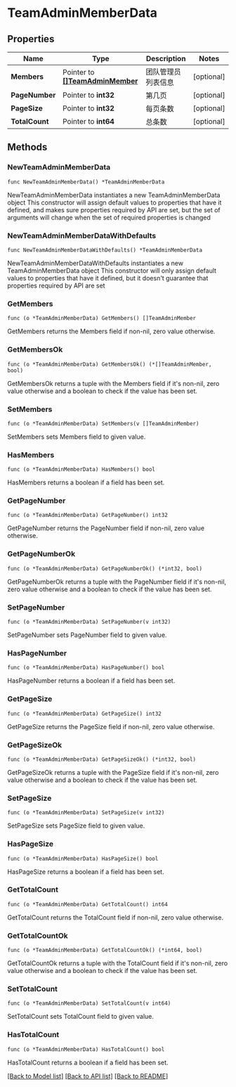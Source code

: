 # TeamAdminMemberData

## Properties

Name | Type | Description | Notes
------------ | ------------- | ------------- | -------------
**Members** | Pointer to [**[]TeamAdminMember**](TeamAdminMember.md) | 团队管理员列表信息 | [optional] 
**PageNumber** | Pointer to **int32** | 第几页 | [optional] 
**PageSize** | Pointer to **int32** | 每页条数 | [optional] 
**TotalCount** | Pointer to **int64** | 总条数 | [optional] 

## Methods

### NewTeamAdminMemberData

`func NewTeamAdminMemberData() *TeamAdminMemberData`

NewTeamAdminMemberData instantiates a new TeamAdminMemberData object
This constructor will assign default values to properties that have it defined,
and makes sure properties required by API are set, but the set of arguments
will change when the set of required properties is changed

### NewTeamAdminMemberDataWithDefaults

`func NewTeamAdminMemberDataWithDefaults() *TeamAdminMemberData`

NewTeamAdminMemberDataWithDefaults instantiates a new TeamAdminMemberData object
This constructor will only assign default values to properties that have it defined,
but it doesn't guarantee that properties required by API are set

### GetMembers

`func (o *TeamAdminMemberData) GetMembers() []TeamAdminMember`

GetMembers returns the Members field if non-nil, zero value otherwise.

### GetMembersOk

`func (o *TeamAdminMemberData) GetMembersOk() (*[]TeamAdminMember, bool)`

GetMembersOk returns a tuple with the Members field if it's non-nil, zero value otherwise
and a boolean to check if the value has been set.

### SetMembers

`func (o *TeamAdminMemberData) SetMembers(v []TeamAdminMember)`

SetMembers sets Members field to given value.

### HasMembers

`func (o *TeamAdminMemberData) HasMembers() bool`

HasMembers returns a boolean if a field has been set.

### GetPageNumber

`func (o *TeamAdminMemberData) GetPageNumber() int32`

GetPageNumber returns the PageNumber field if non-nil, zero value otherwise.

### GetPageNumberOk

`func (o *TeamAdminMemberData) GetPageNumberOk() (*int32, bool)`

GetPageNumberOk returns a tuple with the PageNumber field if it's non-nil, zero value otherwise
and a boolean to check if the value has been set.

### SetPageNumber

`func (o *TeamAdminMemberData) SetPageNumber(v int32)`

SetPageNumber sets PageNumber field to given value.

### HasPageNumber

`func (o *TeamAdminMemberData) HasPageNumber() bool`

HasPageNumber returns a boolean if a field has been set.

### GetPageSize

`func (o *TeamAdminMemberData) GetPageSize() int32`

GetPageSize returns the PageSize field if non-nil, zero value otherwise.

### GetPageSizeOk

`func (o *TeamAdminMemberData) GetPageSizeOk() (*int32, bool)`

GetPageSizeOk returns a tuple with the PageSize field if it's non-nil, zero value otherwise
and a boolean to check if the value has been set.

### SetPageSize

`func (o *TeamAdminMemberData) SetPageSize(v int32)`

SetPageSize sets PageSize field to given value.

### HasPageSize

`func (o *TeamAdminMemberData) HasPageSize() bool`

HasPageSize returns a boolean if a field has been set.

### GetTotalCount

`func (o *TeamAdminMemberData) GetTotalCount() int64`

GetTotalCount returns the TotalCount field if non-nil, zero value otherwise.

### GetTotalCountOk

`func (o *TeamAdminMemberData) GetTotalCountOk() (*int64, bool)`

GetTotalCountOk returns a tuple with the TotalCount field if it's non-nil, zero value otherwise
and a boolean to check if the value has been set.

### SetTotalCount

`func (o *TeamAdminMemberData) SetTotalCount(v int64)`

SetTotalCount sets TotalCount field to given value.

### HasTotalCount

`func (o *TeamAdminMemberData) HasTotalCount() bool`

HasTotalCount returns a boolean if a field has been set.


[[Back to Model list]](../README.md#documentation-for-models) [[Back to API list]](../README.md#documentation-for-api-endpoints) [[Back to README]](../README.md)


